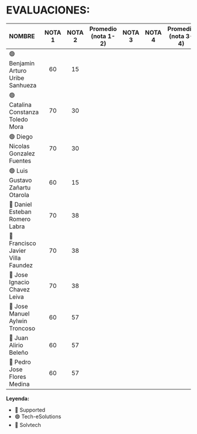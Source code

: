 # EVALUACIONES:

| NOMBRE | NOTA 1 | NOTA 2 | Promedio (nota 1-2) | NOTA 3 | NOTA 4 | Promedio (nota 3-4) | FINAL |
|:-------|:------:|:------:|:------:|:------:|:------:|:------:|:-----:|
| 🟢 Benjamin Arturo Uribe Sanhueza |60|15| | | | |
| 🟢 Catalina Constanza Toledo Mora |70|30| | | | |
| 🟢 Diego Nicolas Gonzalez Fuentes |70|30| | | | |
| 🟢 Luis Gustavo Zañartu Otarola   |60|15| | | | |
| 🔴 Daniel Esteban Romero Labra    |70|38| | | | |
| 🔴 Francisco Javier Villa Faundez |70|38| | | | |
| 🔴 Jose Ignacio Chavez Leiva      |70|38| | | | |
| 🔵 Jose Manuel Aylwin Troncoso    |60|57| | | |
| 🔵 Juan Alirio Beleño             |60|57| | | | |
| 🔵 Pedro Jose Flores Medina       |60|57| | | | |

**Leyenda:**
- 🔴 Supported
- 🟢 Tech-eSolutions
- 🔵 Solvtech
